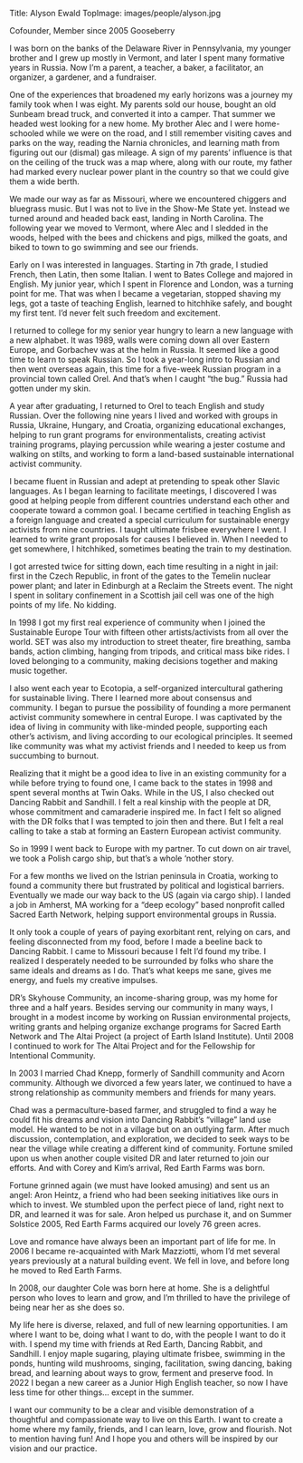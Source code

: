 Title: Alyson Ewald
TopImage: images/people/alyson.jpg

Cofounder, Member since 2005
Gooseberry

I was born on the banks of the Delaware River in Pennsylvania, my younger brother and I grew up mostly in Vermont, and later I spent many formative years in Russia. Now I’m a parent, a teacher, a baker, a facilitator, an organizer, a gardener, and a fundraiser.

One of the experiences that broadened my early horizons was a journey my family took when I was eight. My parents sold our house, bought an old Sunbeam bread truck, and converted it into a camper. That summer we headed west looking for a new home. My brother Alec and I were home-schooled while we were on the road, and I still remember visiting caves and parks on the way, reading the Narnia chronicles, and learning math from figuring out our (dismal) gas mileage. A sign of my parents’ influence is that on the ceiling of the truck was a map where, along with our route, my father had marked every nuclear power plant in the country so that we could give them a wide berth.

We made our way as far as Missouri, where we encountered chiggers and bluegrass music. But I was not to live in the Show-Me State yet. Instead we turned around and headed back east, landing in North Carolina. The following year we moved to Vermont, where Alec and I sledded in the woods, helped with the bees and chickens and pigs, milked the goats, and biked to town to go swimming and see our friends.

Early on I was interested in languages. Starting in 7th grade, I studied French, then Latin, then some Italian. I went to Bates College and majored in English. My junior year, which I spent in Florence and London, was a turning point for me. That was when I became a vegetarian, stopped shaving my legs, got a taste of teaching English, learned to hitchhike safely, and bought my first tent. I’d never felt such freedom and excitement.

I returned to college for my senior year hungry to learn a new language with a new alphabet. It was 1989, walls were coming down all over Eastern Europe, and Gorbachev was at the helm in Russia. It seemed like a good time to learn to speak Russian. So I took a year-long intro to Russian and  then went overseas again, this time for a five-week Russian program in a provincial town called Orel. And that’s when I caught “the bug.” Russia had gotten under my skin.

A year after graduating, I returned to Orel to teach English and study Russian. Over the following nine years I lived and worked with groups in Russia, Ukraine, Hungary, and Croatia, organizing educational exchanges, helping to run grant programs for environmentalists, creating activist training programs, playing percussion while wearing a jester costume and walking on stilts, and working to form a land-based sustainable international activist community.

I became fluent in Russian and adept at pretending to speak other Slavic languages. As I began learning to facilitate meetings, I discovered I was good at helping people from different countries understand each other and cooperate toward a common goal. I became certified in teaching English as a foreign language and created a special curriculum for sustainable energy activists from nine countries. I taught ultimate frisbee everywhere I went. I learned to write grant proposals for causes I believed in. When I needed to get somewhere, I hitchhiked, sometimes beating the train to my destination.

I got arrested twice for sitting down, each time resulting in a night in jail: first in the Czech Republic, in front of the gates to the Temelin nuclear power plant; and later in Edinburgh at a Reclaim the Streets event. The night I spent in solitary confinement in a Scottish jail cell was one of the high points of my life. No kidding.

In 1998 I got my first real experience of community when I joined the Sustainable Europe Tour with fifteen other artists/activists from all over the world. SET was also my introduction to street theater, fire breathing, samba bands, action climbing, hanging from tripods, and critical mass bike rides. I loved belonging to a community, making decisions together and making music together.

I also went each year to Ecotopia, a self-organized intercultural gathering for sustainable living. There I learned more about consensus and community. I began to pursue the possibility of founding a more permanent activist community somewhere in central Europe. I was captivated by the idea of living in community with like-minded people, supporting each other’s activism, and living according to our ecological principles. It seemed like community was what my activist friends and I needed to keep us from succumbing to burnout.

Realizing that it might be a good idea to live in an existing community for a while before trying to found one, I came back to the states in 1998 and spent several months at Twin Oaks. While in the US, I also checked out Dancing Rabbit and Sandhill. I felt a real kinship with the people at DR, whose commitment and camaraderie inspired me. In fact I felt so aligned with the DR folks that I was tempted to join then and there. But I felt a real calling to take a stab at forming an Eastern European activist community.

So in 1999 I went back to Europe with my partner. To cut down on air travel, we took a Polish cargo ship, but that’s a whole ‘nother story.

For a few months we lived on the Istrian peninsula in Croatia, working to found a community there but frustrated by political and logistical barriers. Eventually we made our way back to the US (again via cargo ship). I landed a job in Amherst, MA working for a “deep ecology” based nonprofit called Sacred Earth Network, helping support environmental groups in Russia.

It only took a couple of years of paying exorbitant rent, relying on cars, and feeling disconnected from my food, before I made a beeline back to Dancing Rabbit. I came to Missouri because I felt I’d found my tribe. I realized I desperately needed to be surrounded by folks who share the same ideals and dreams as I do. That’s what keeps me sane, gives me energy, and fuels my creative impulses.

DR’s Skyhouse Community, an income-sharing group, was my home for three and a half years. Besides serving our community in many ways, I brought in a modest income by working on Russian environmental projects, writing grants and helping organize exchange programs for Sacred Earth Network and The Altai Project (a project of Earth Island Institute). Until 2008 I continued to work for The Altai Project and for the Fellowship for Intentional Community.

In 2003 I married Chad Knepp, formerly of Sandhill community and Acorn community. Although we divorced a few years later, we continued to have a strong relationship as community members and friends for many years.

Chad was a permaculture-based farmer, and struggled to find a way he could fit his dreams and vision into Dancing Rabbit’s “village” land use model. He wanted to be not in a village but on an outlying farm. After much discussion, contemplation, and exploration, we decided to seek ways to be near the village while creating a different kind of community. Fortune smiled upon us when another couple visited DR and later returned to join our efforts. And with Corey and Kim’s arrival, Red Earth Farms was born.

Fortune grinned again (we must have looked amusing) and sent us an angel: Aron Heintz, a friend who had been seeking initiatives like ours in which to invest. We stumbled upon the perfect piece of land, right next to DR, and learned it was for sale. Aron helped us purchase it, and on Summer Solstice 2005, Red Earth Farms acquired our lovely 76 green acres.

Love and romance have always been an important part of life for me. In 2006 I became re-acquainted with Mark Mazziotti, whom I’d met several years previously at a natural building event. We fell in love, and before long he moved to Red Earth Farms.

In 2008, our daughter Cole was born here at home. She is a delightful person who loves to learn and grow, and I’m thrilled to have the privilege of being near her as she does so.

My life here is diverse, relaxed, and full of new learning opportunities. I am where I want to be, doing what I want to do, with the people I want to do it with. I spend my time with friends at Red Earth, Dancing Rabbit, and Sandhill. I enjoy maple sugaring, playing ultimate frisbee, swimming in the ponds, hunting wild mushrooms, singing, facilitation, swing dancing, baking bread, and learning about ways to grow, ferment and preserve food. In 2022 I began a new career as a Junior High English teacher, so now I have less time for other things... except in the summer. 

I want our community to be a clear and visible demonstration of a thoughtful and compassionate way to live on this Earth. I want to create a home where my family, friends, and I can learn, love, grow and flourish. Not to mention having fun! And I hope you and others will be inspired by our vision and our practice.
